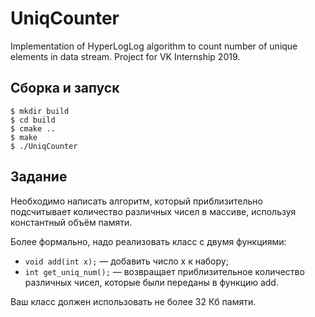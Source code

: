# UniqCounter
Implementation of HyperLogLog algorithm to count number of unique elements in data stream. Project for VK Internship 2019.

## Сборка и запуск 
```
$ mkdir build
$ cd build
$ cmake ..
$ make
$ ./UniqCounter
```

## Задание

Необходимо написать алгоритм, который приблизительно подсчитывает количество различных чисел в массиве, используя константный объём памяти. 

Более формально, надо реализовать класс с двумя функциями:

- `void add(int x);` — добавить число x к набору;
- `int get_uniq_num();` — возвращает приблизительное количество различных чисел, которые были переданы в функцию add.

Ваш класс должен использовать не более 32 Кб памяти. 
